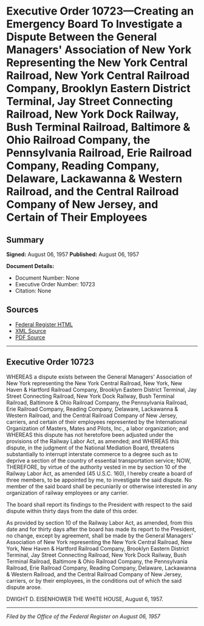 # Executive Order 10723—Creating an Emergency Board To Investigate a Dispute Between the General Managers' Association of New York Representing the New York Central Railroad, New York Central Railroad Company, Brooklyn Eastern District Terminal, Jay Street Connecting Railroad, New York Dock Railway, Bush Terminal Railroad, Baltimore & Ohio Railroad Company, the Pennsylvania Railroad, Erie Railroad Company, Reading Company, Delaware, Lackawanna & Western Railroad, and the Central Railroad Company of New Jersey, and Certain of Their Employees

## Summary

**Signed:** August 06, 1957
**Published:** August 06, 1957

**Document Details:**
- Document Number: None
- Executive Order Number: 10723
- Citation: None

## Sources
- [Federal Register HTML](https://www.presidency.ucsb.edu/documents/executive-order-10723-creating-emergency-board-investigate-dispute-between-the-general)
- [XML Source](None)
- [PDF Source](None)

---

## Executive Order 10723

WHEREAS a dispute exists between the General Managers' Association of New York representing the New York Central Railroad, New York, New Haven & Hartford Railroad Company, Brooklyn Eastern District Terminal, Jay Street Connecting Railroad, New York Dock Railway, Bush Terminal Railroad, Baltimore & Ohio Railroad Company, the Pennsylvania Railroad, Erie Railroad Company, Reading Company, Delaware, Lackawanna & Western Railroad, and the Central Railroad Company of New Jersey, carriers, and certain of their employees represented by the International Organization of Masters, Mates and Pilots, Inc., a labor organization; and
WHEREAS this dispute has not heretofore been adjusted under the provisions of the Railway Labor Act, as amended; and
WHEREAS this dispute, in the judgment of the National Mediation Board, threatens substantially to interrupt interstate commerce to a degree such as to deprive a section of the country of essential transportation service;
NOW, THEREFORE, by virtue of the authority vested in me by section 10 of the Railway Labor Act, as amended (45 U.S.C. 160), I hereby create a board of three members, to be appointed by me, to investigate the said dispute. No member of the said board shall be pecuniarily or otherwise interested in any organization of railway employees or any carrier.

The board shall report its findings to the President with respect to the said dispute within thirty days from the date of this order.

As provided by section 10 of the Railway Labor Act, as amended, from this date and for thirty days after the board has made its report to the President, no change, except by agreement, shall be made by the General Managers' Association of New York representing the New York Central Railroad, New York, New Haven & Hartford Railroad Company, Brooklyn Eastern District Terminal, Jay Street Connecting Railroad, New York Dock Railway, Bush Terminal Railroad, Baltimore & Ohio Railroad Company, the Pennsylvania Railroad, Erie Railroad Company, Reading Company, Delaware, Lackawanna & Western Railroad, and the Central Railroad Company of New Jersey, carriers, or by their employees, in the conditions out of which the said dispute arose.

DWIGHT D. EISENHOWER
THE WHITE HOUSE,
August 6, 1957.

---

*Filed by the Office of the Federal Register on August 06, 1957*
